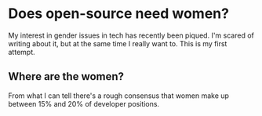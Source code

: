 Does open-source need women?
===

My interest in gender issues in tech has recently been piqued. I'm scared of writing about it, but at the same time I really want to. This is my first attempt.

Where are the women?
---

From what I can tell there's a rough consensus that women make up between 15% and 20% of developer positions.
